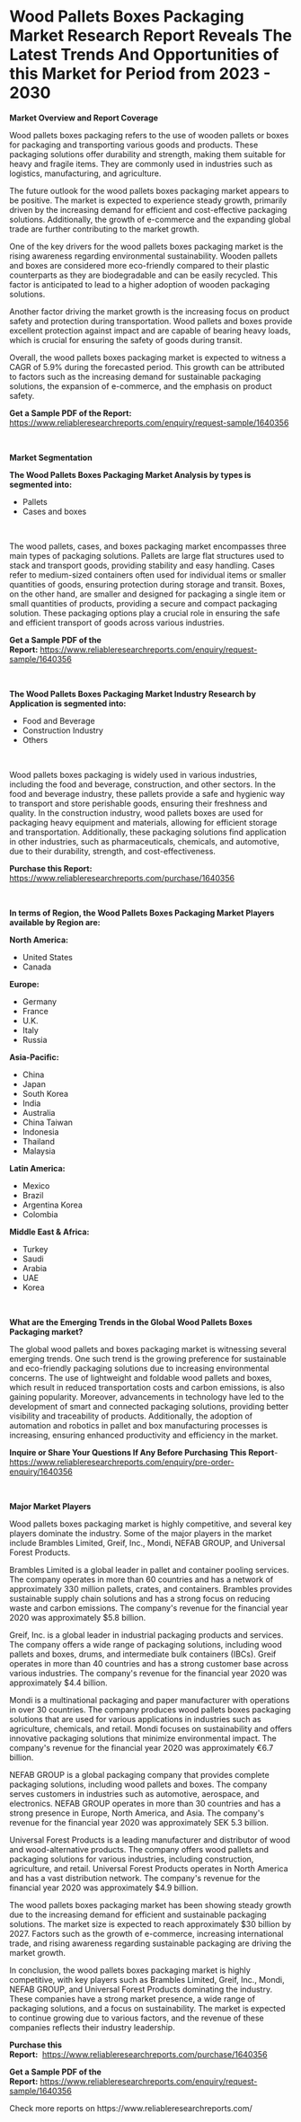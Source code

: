 <p><h1>Wood Pallets Boxes Packaging Market Research Report Reveals The Latest Trends And Opportunities of this Market for Period from 2023 - 2030</h1></p><p><strong>Market Overview and Report Coverage</strong></p>
<p><p>Wood pallets boxes packaging refers to the use of wooden pallets or boxes for packaging and transporting various goods and products. These packaging solutions offer durability and strength, making them suitable for heavy and fragile items. They are commonly used in industries such as logistics, manufacturing, and agriculture.</p><p>The future outlook for the wood pallets boxes packaging market appears to be positive. The market is expected to experience steady growth, primarily driven by the increasing demand for efficient and cost-effective packaging solutions. Additionally, the growth of e-commerce and the expanding global trade are further contributing to the market growth.</p><p>One of the key drivers for the wood pallets boxes packaging market is the rising awareness regarding environmental sustainability. Wooden pallets and boxes are considered more eco-friendly compared to their plastic counterparts as they are biodegradable and can be easily recycled. This factor is anticipated to lead to a higher adoption of wooden packaging solutions.</p><p>Another factor driving the market growth is the increasing focus on product safety and protection during transportation. Wood pallets and boxes provide excellent protection against impact and are capable of bearing heavy loads, which is crucial for ensuring the safety of goods during transit.</p><p>Overall, the wood pallets boxes packaging market is expected to witness a CAGR of 5.9% during the forecasted period. This growth can be attributed to factors such as the increasing demand for sustainable packaging solutions, the expansion of e-commerce, and the emphasis on product safety.</p></p>
<p><strong>Get a Sample PDF of the Report:</strong> <a href="https://www.reliableresearchreports.com/enquiry/request-sample/1640356">https://www.reliableresearchreports.com/enquiry/request-sample/1640356</a></p>
<p>&nbsp;</p>
<p><strong>Market Segmentation</strong></p>
<p><strong>The Wood Pallets Boxes Packaging Market Analysis by types is segmented into:</strong></p>
<p><ul><li>Pallets</li><li>Cases and boxes</li></ul></p>
<p>&nbsp;</p>
<p><p>The wood pallets, cases, and boxes packaging market encompasses three main types of packaging solutions. Pallets are large flat structures used to stack and transport goods, providing stability and easy handling. Cases refer to medium-sized containers often used for individual items or smaller quantities of goods, ensuring protection during storage and transit. Boxes, on the other hand, are smaller and designed for packaging a single item or small quantities of products, providing a secure and compact packaging solution. These packaging options play a crucial role in ensuring the safe and efficient transport of goods across various industries.</p></p>
<p><strong>Get a Sample PDF of the Report:</strong>&nbsp;<a href="https://www.reliableresearchreports.com/enquiry/request-sample/1640356">https://www.reliableresearchreports.com/enquiry/request-sample/1640356</a></p>
<p>&nbsp;</p>
<p><strong>The Wood Pallets Boxes Packaging Market Industry Research by Application is segmented into:</strong></p>
<p><ul><li>Food and Beverage</li><li>Construction Industry</li><li>Others</li></ul></p>
<p>&nbsp;</p>
<p><p>Wood pallets boxes packaging is widely used in various industries, including the food and beverage, construction, and other sectors. In the food and beverage industry, these pallets provide a safe and hygienic way to transport and store perishable goods, ensuring their freshness and quality. In the construction industry, wood pallets boxes are used for packaging heavy equipment and materials, allowing for efficient storage and transportation. Additionally, these packaging solutions find application in other industries, such as pharmaceuticals, chemicals, and automotive, due to their durability, strength, and cost-effectiveness.</p></p>
<p><strong>Purchase this Report:</strong>&nbsp; <a href="https://www.reliableresearchreports.com/purchase/1640356">https://www.reliableresearchreports.com/purchase/1640356</a></p>
<p>&nbsp;</p>
<p><strong>In terms of Region, the Wood Pallets Boxes Packaging Market Players available by Region are:</strong></p>
<p>
    <p> <strong> North America: </strong>
        <ul>
            <li>United States</li>
            <li>Canada</li>
        </ul>
        </p> 
    <p> <strong> Europe: </strong>
        <ul>
            <li>Germany</li>
            <li>France</li>
            <li>U.K.</li>
            <li>Italy</li>
            <li>Russia</li>
        </ul>
        </p> 
    <p> <strong> Asia-Pacific: </strong>
        <ul>
            <li>China</li>
            <li>Japan</li>
            <li>South Korea</li>
            <li>India</li>
            <li>Australia</li>
            <li>China Taiwan</li>
            <li>Indonesia</li>
            <li>Thailand</li>
            <li>Malaysia</li>
        </ul>
        </p> 
    <p> <strong> Latin America: </strong>
        <ul>
            <li>Mexico</li>
            <li>Brazil</li>
            <li>Argentina Korea</li>
            <li>Colombia</li>
        </ul>
        </p> 
    <p> <strong> Middle East & Africa: </strong>
        <ul>
            <li>Turkey</li>
            <li>Saudi</li>
            <li>Arabia</li>
            <li>UAE</li>
            <li>Korea</li>
        </ul>
    </p>
    </p>
<p>&nbsp;</p>
<p><strong>What are the Emerging Trends in the Global Wood Pallets Boxes Packaging market?</strong></p>
<p><p>The global wood pallets and boxes packaging market is witnessing several emerging trends. One such trend is the growing preference for sustainable and eco-friendly packaging solutions due to increasing environmental concerns. The use of lightweight and foldable wood pallets and boxes, which result in reduced transportation costs and carbon emissions, is also gaining popularity. Moreover, advancements in technology have led to the development of smart and connected packaging solutions, providing better visibility and traceability of products. Additionally, the adoption of automation and robotics in pallet and box manufacturing processes is increasing, ensuring enhanced productivity and efficiency in the market.</p></p>
<p><strong>Inquire or Share Your Questions If Any Before Purchasing This Report</strong>- <a href="https://www.reliableresearchreports.com/enquiry/pre-order-enquiry/1640356">https://www.reliableresearchreports.com/enquiry/pre-order-enquiry/1640356</a></p>
<p>&nbsp;</p>
<p><strong>Major Market Players</strong></p>
<p><p>Wood pallets boxes packaging market is highly competitive, and several key players dominate the industry. Some of the major players in the market include Brambles Limited, Greif, Inc., Mondi, NEFAB GROUP, and Universal Forest Products.</p><p>Brambles Limited is a global leader in pallet and container pooling services. The company operates in more than 60 countries and has a network of approximately 330 million pallets, crates, and containers. Brambles provides sustainable supply chain solutions and has a strong focus on reducing waste and carbon emissions. The company's revenue for the financial year 2020 was approximately $5.8 billion.</p><p>Greif, Inc. is a global leader in industrial packaging products and services. The company offers a wide range of packaging solutions, including wood pallets and boxes, drums, and intermediate bulk containers (IBCs). Greif operates in more than 40 countries and has a strong customer base across various industries. The company's revenue for the financial year 2020 was approximately $4.4 billion.</p><p>Mondi is a multinational packaging and paper manufacturer with operations in over 30 countries. The company produces wood pallets boxes packaging solutions that are used for various applications in industries such as agriculture, chemicals, and retail. Mondi focuses on sustainability and offers innovative packaging solutions that minimize environmental impact. The company's revenue for the financial year 2020 was approximately €6.7 billion.</p><p>NEFAB GROUP is a global packaging company that provides complete packaging solutions, including wood pallets and boxes. The company serves customers in industries such as automotive, aerospace, and electronics. NEFAB GROUP operates in more than 30 countries and has a strong presence in Europe, North America, and Asia. The company's revenue for the financial year 2020 was approximately SEK 5.3 billion.</p><p>Universal Forest Products is a leading manufacturer and distributor of wood and wood-alternative products. The company offers wood pallets and packaging solutions for various industries, including construction, agriculture, and retail. Universal Forest Products operates in North America and has a vast distribution network. The company's revenue for the financial year 2020 was approximately $4.9 billion.</p><p>The wood pallets boxes packaging market has been showing steady growth due to the increasing demand for efficient and sustainable packaging solutions. The market size is expected to reach approximately $30 billion by 2027. Factors such as the growth of e-commerce, increasing international trade, and rising awareness regarding sustainable packaging are driving the market growth.</p><p>In conclusion, the wood pallets boxes packaging market is highly competitive, with key players such as Brambles Limited, Greif, Inc., Mondi, NEFAB GROUP, and Universal Forest Products dominating the industry. These companies have a strong market presence, a wide range of packaging solutions, and a focus on sustainability. The market is expected to continue growing due to various factors, and the revenue of these companies reflects their industry leadership.</p></p>
<p><strong>Purchase this Report:</strong>&nbsp;&nbsp;<a href="https://www.reliableresearchreports.com/purchase/1640356">https://www.reliableresearchreports.com/purchase/1640356</a></p>
<p></p>
<p><strong>Get a Sample PDF of the Report:</strong>&nbsp;<a href="https://www.reliableresearchreports.com/enquiry/request-sample/1640356">https://www.reliableresearchreports.com/enquiry/request-sample/1640356</a></p>
<p>Check more reports on https://www.reliableresearchreports.com/</p>